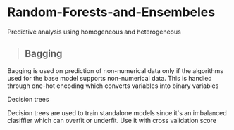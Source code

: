 # Random-Forests-and-Ensembeles
Predictive analysis using homogeneous and heterogeneous

>## Bagging
>
Bagging is used on prediction of non-numerical data only if the algorithms used for the base model supports non-numerical data. This is handled through one-hot encoding which converts variables into binary variables

Decision trees

Decision trees are used to train standalone models since it's an imbalanced clasiffier which can overfit or underfit. Use it with cross validation score

